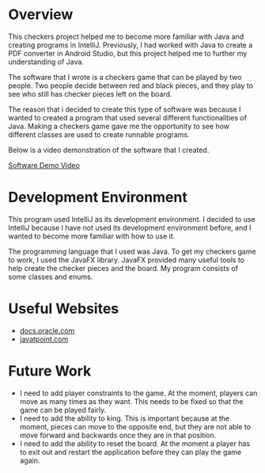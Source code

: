 # Overview

This checkers project helped me to become more familiar with Java and creating programs in IntelliJ. Previously, I had worked with Java to create a PDF converter
in Android Studio, but this project helped me to further my understanding of Java.

The software that I wrote is a checkers game that can be played by two people. Two people decide between red and black pieces, and they play to see who still has checker
pieces left on the board.

The reason that i decided to create this type of software was because I wanted to created a program that used several different functionalities of Java. Making a checkers
game gave me the opportunity to see how different classes are used to create runnable programs.

Below is a video demonstration of the software that I created.

[Software Demo Video](http://youtube.link.goes.here)

# Development Environment

This program used IntelliJ as its development environment. I decided to use IntelliJ because I have not used its development environment before, and I wanted to become more 
familiar with how to use it.

The programming language that I used was Java. To get my checkers game to work, I used the JavaFX library. JavaFX provided many useful tools to help create the checker pieces
and the board. My program consists of some classes and enums.

# Useful Websites

* [docs.oracle.com](https://docs.oracle.com/javase/8/javafx/api/index.html)
* [javatpoint.com](https://www.javatpoint.com/javafx-tutorial)

# Future Work

* I need to add player constraints to the game. At the moment, players can move as many times as they want. This needs to be fixed so that the game can be played fairly.
* I need to add the ability to king. This is important because at the moment, pieces can move to the opposite end, but they are not able to move forward and backwards once they
are in that position.
* I need to add the ability to reset the board. At the moment a player has to exit out and restart the application before they can play the game again.

